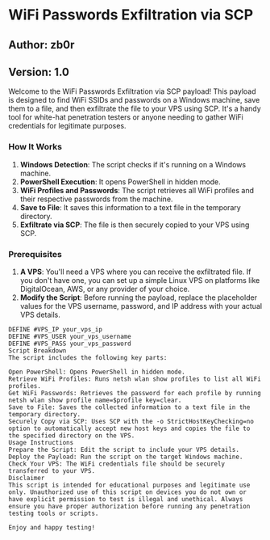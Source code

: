 # WiFi Passwords Exfiltration via SCP

## Author: zb0r
## Version: 1.0

Welcome to the WiFi Passwords Exfiltration via SCP payload! This payload is designed to find WiFi SSIDs and passwords on a Windows machine, save them to a file, and then exfiltrate the file to your VPS using SCP. It's a handy tool for white-hat penetration testers or anyone needing to gather WiFi credentials for legitimate purposes.

### How It Works

1. **Windows Detection**: The script checks if it's running on a Windows machine.
2. **PowerShell Execution**: It opens PowerShell in hidden mode.
3. **WiFi Profiles and Passwords**: The script retrieves all WiFi profiles and their respective passwords from the machine.
4. **Save to File**: It saves this information to a text file in the temporary directory.
5. **Exfiltrate via SCP**: The file is then securely copied to your VPS using SCP.

### Prerequisites

1. **A VPS**: You'll need a VPS where you can receive the exfiltrated file. If you don't have one, you can set up a simple Linux VPS on platforms like DigitalOcean, AWS, or any provider of your choice.
2. **Modify the Script**: Before running the payload, replace the placeholder values for the VPS username, password, and IP address with your actual VPS details.

```plaintext
DEFINE #VPS_IP your_vps_ip
DEFINE #VPS_USER your_vps_username
DEFINE #VPS_PASS your_vps_password
Script Breakdown
The script includes the following key parts:

Open PowerShell: Opens PowerShell in hidden mode.
Retrieve WiFi Profiles: Runs netsh wlan show profiles to list all WiFi profiles.
Get WiFi Passwords: Retrieves the password for each profile by running netsh wlan show profile name=$profile key=clear.
Save to File: Saves the collected information to a text file in the temporary directory.
Securely Copy via SCP: Uses SCP with the -o StrictHostKeyChecking=no option to automatically accept new host keys and copies the file to the specified directory on the VPS.
Usage Instructions
Prepare the Script: Edit the script to include your VPS details.
Deploy the Payload: Run the script on the target Windows machine.
Check Your VPS: The WiFi credentials file should be securely transferred to your VPS.
Disclaimer
This script is intended for educational purposes and legitimate use only. Unauthorized use of this script on devices you do not own or have explicit permission to test is illegal and unethical. Always ensure you have proper authorization before running any penetration testing tools or scripts.

Enjoy and happy testing!
